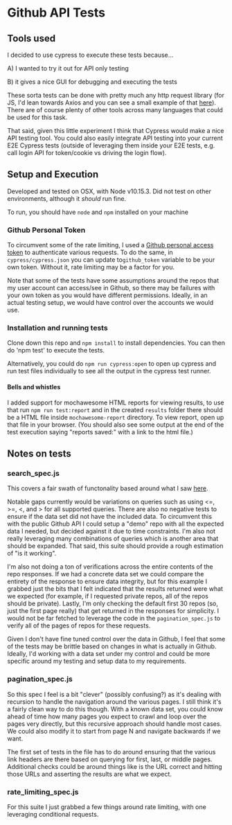 # Github API Tests

## Tools used

I decided to use cypress to execute these tests because...

A) I wanted to try it out for API only testing

B) it gives a nice GUI for debugging and executing the tests

These sorta tests can be done with pretty much any http request library (for JS, I'd lean towards Axios and you can see a small example of that [here](https://github.com/thekiiingbob/minimal-api-testing)). There are of course plenty of other tools across many languages that could be used for this task.

That said, given this little experiment I think that Cypress would make a nice API testing tool. You could also easily integrate API testing into your current E2E Cypress tests (outside of leveraging them inside your E2E tests, e.g. call login API for token/cookie vs driving the login flow).

## Setup and Execution

Developed and tested on OSX, with Node v10.15.3. Did not test on other environments, although it _should_ run fine.

To run, you should have `node` and `npm` installed on your machine

### Github Personal Token

To circumvent some of the rate limiting, I used a [Github personal access token](https://help.github.com/en/articles/creating-a-personal-access-token-for-the-command-line) to authenticate various requests. To do the same, in `cypress/cypress.json` you can update to`github_token` variable to be your own token. Without it, rate limiting may be a factor for you.

Note that some of the tests have some assumptions around the repos that my user account can access/see in Github, so there may be failures with your own token as you would have different permissions. Ideally, in an actual testing setup, we would have control over the accounts we would use.

### Installation and running tests

Clone down this repo and `npm install` to install dependencies. You can then do 'npm test' to execute the tests.

Alternatively, you could do `npm run cypress:open` to open up cypress and run test files individually to see all the output in the cypress test runner.

#### Bells and whistles

I added support for mochawesome HTML reports for viewing results, to use that run `npm run test:report` and in the created `results` folder there should be a HTML file inside `mochawesome-report` directory. To view report, open up that file in your browser. (You should also see some output at the end of the test execution saying "reports saved:" with a link to the html file.)

## Notes on tests

### search_spec.js

This covers a fair swath of functonality based around what I saw [here](https://help.github.com/en/articles/searching-for-repositories#search-within-a-users-or-organizations-repositories).

Notable gaps currently would be variations on queries such as using <=, >=, <, and > for all supported queries. There are also no negative tests to ensure if the data set did not have the included data. To circumvent this with the public Github API I could setup a "demo" repo with all the expected data I needed, but decided against it due to time constraints. I'm also not really leveraging many combinations of queries which is another area that should be expanded. That said, this suite should provide a rough estimation of "is it working".

I'm also not doing a ton of verifications across the entire contents of the repo responses. If we had a concrete data set we could compare the entirety of the response to ensure data integrity, but for this example I grabbed just the bits that I felt indicated that the results returned were what we expected (for example, if I requested private repos, all of the repos should be private). Lastly, I'm only checking the default first 30 repos (so, just the first page really) that get returned in the responses for simplicity. I would not be far fetched to leverage the code in the `pagination_spec.js` to verify all of the pages of repos for these requests.

Given I don't have fine tuned control over the data in Github, I feel that some of the tests may be brittle based on changes in what is actually in Github. Ideally, I'd working with a data set under my control and could be more specific around my testing and setup data to my requirements.

### pagination_spec.js

So this spec I feel is a bit "clever" (possibly confusing?) as it's dealing with recursion to handle the navigation around the various pages. I still think it's a fairly clean way to do this though. With a known data set, you could know ahead of time how many pages you expect to crawl and loop over the pages very directly, but this recursive approach should handle most cases. We could also modify it to start from page N and navigate backwards if we want.

The first set of tests in the file has to do around ensuring that the various link headers are there based on querying for first, last, or middle pages. Additional checks could be around things like is the URL correct and hitting those URLs and asserting the results are what we expect.

### rate_limiting_spec.js

For this suite I just grabbed a few things around rate limiting, with one leveraging conditional requests.

